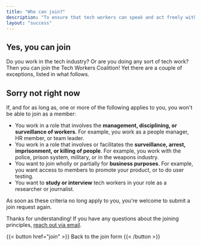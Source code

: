 ```yaml
---
title: "Who can join?"
description: "To ensure that tech workers can speak and act freely within the group, Tech Workers Coalition upholds a couple of eligibility principles."
layout: "success"
---
```


## Yes, you can join 

Do you work in the tech industry? Or are you doing any sort of tech work? Then you can join the Tech Workers Coalition! Yet there are a couple of exceptions, listed in what follows.

## Sorry not right now 

If, and for as long as, one or more of the following applies to you, you won't be able to join as a member:

- You work in a role that involves the **management, disciplining, or surveillance of workers**. For example, you work as a people manager, HR member, or team leader.
- You work in a role that involves or facilitates the **surveillance, arrest, imprisonment, or killing of people**. For example, you work with the police, prison system, military, or in the weapons industry.
- You want to join wholly or partially for **business purposes**. For example, you want access to members to promote your product, or to do user testing.
- You want to **study or interview** tech workers in your role as a researcher or journalist.

As soon as these criteria no long apply to you, you're welcome to submit a join request again.

Thanks for understanding! If you have any questions about the joining principles, [reach out via email](mailto:hey@techwerkers.nl).

<span class="flex justify-center uppercase font-mono">
  {{< button href="join" >}}
    Back to the join form
  {{< /button >}}
</span>
